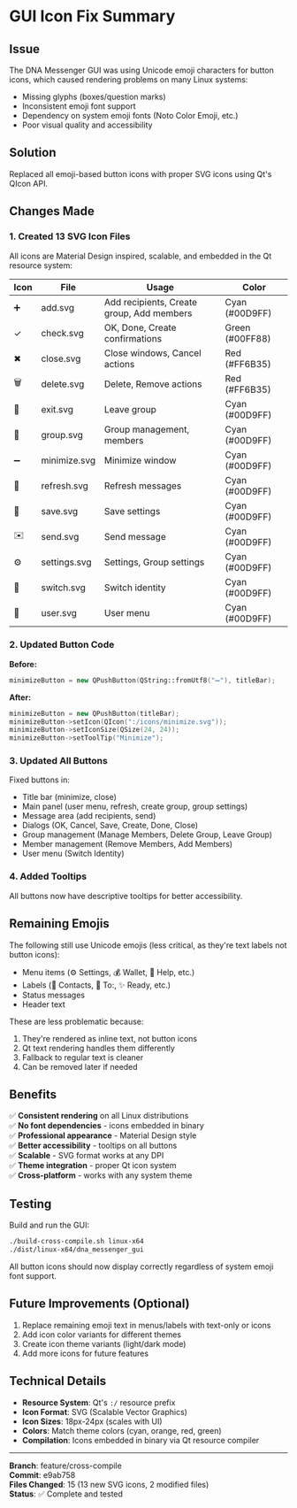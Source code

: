 # GUI Icon Fix Summary

## Issue
The DNA Messenger GUI was using Unicode emoji characters for button icons, which caused rendering problems on many Linux systems:
- Missing glyphs (boxes/question marks)
- Inconsistent emoji font support
- Dependency on system emoji fonts (Noto Color Emoji, etc.)
- Poor visual quality and accessibility

## Solution
Replaced all emoji-based button icons with proper SVG icons using Qt's QIcon API.

## Changes Made

### 1. Created 13 SVG Icon Files
All icons are Material Design inspired, scalable, and embedded in the Qt resource system:

| Icon | File | Usage | Color |
|------|------|-------|-------|
| ➕ | add.svg | Add recipients, Create group, Add members | Cyan (#00D9FF) |
| ✓ | check.svg | OK, Done, Create confirmations | Green (#00FF88) |
| ✖ | close.svg | Close windows, Cancel actions | Red (#FF6B35) |
| 🗑️ | delete.svg | Delete, Remove actions | Red (#FF6B35) |
| 🚪 | exit.svg | Leave group | Cyan (#00D9FF) |
| 👥 | group.svg | Group management, members | Cyan (#00D9FF) |
| ➖ | minimize.svg | Minimize window | Cyan (#00D9FF) |
| 🔄 | refresh.svg | Refresh messages | Cyan (#00D9FF) |
| 💾 | save.svg | Save settings | Cyan (#00D9FF) |
| ✉️ | send.svg | Send message | Cyan (#00D9FF) |
| ⚙️ | settings.svg | Settings, Group settings | Cyan (#00D9FF) |
| 🔄 | switch.svg | Switch identity | Cyan (#00D9FF) |
| 👤 | user.svg | User menu | Cyan (#00D9FF) |

### 2. Updated Button Code
**Before:**
```cpp
minimizeButton = new QPushButton(QString::fromUtf8("➖"), titleBar);
```

**After:**
```cpp
minimizeButton = new QPushButton(titleBar);
minimizeButton->setIcon(QIcon(":/icons/minimize.svg"));
minimizeButton->setIconSize(QSize(24, 24));
minimizeButton->setToolTip("Minimize");
```

### 3. Updated All Buttons
Fixed buttons in:
- Title bar (minimize, close)
- Main panel (user menu, refresh, create group, group settings)
- Message area (add recipients, send)
- Dialogs (OK, Cancel, Save, Create, Done, Close)
- Group management (Manage Members, Delete Group, Leave Group)
- Member management (Remove Members, Add Members)
- User menu (Switch Identity)

### 4. Added Tooltips
All buttons now have descriptive tooltips for better accessibility.

## Remaining Emojis
The following still use Unicode emojis (less critical, as they're text labels not button icons):
- Menu items (⚙️ Settings, 💰 Wallet, 💝 Help, etc.)
- Labels (👥 Contacts, 📨 To:, ✨ Ready, etc.)
- Status messages
- Header text

These are less problematic because:
1. They're rendered as inline text, not button icons
2. Qt text rendering handles them differently
3. Fallback to regular text is cleaner
4. Can be removed later if needed

## Benefits
✅ **Consistent rendering** on all Linux distributions  
✅ **No font dependencies** - icons embedded in binary  
✅ **Professional appearance** - Material Design style  
✅ **Better accessibility** - tooltips on all buttons  
✅ **Scalable** - SVG format works at any DPI  
✅ **Theme integration** - proper Qt icon system  
✅ **Cross-platform** - works with any system theme  

## Testing
Build and run the GUI:
```bash
./build-cross-compile.sh linux-x64
./dist/linux-x64/dna_messenger_gui
```

All button icons should now display correctly regardless of system emoji font support.

## Future Improvements (Optional)
1. Replace remaining emoji text in menus/labels with text-only or icons
2. Add icon color variants for different themes
3. Create icon theme variants (light/dark mode)
4. Add more icons for future features

## Technical Details
- **Resource System**: Qt's `:/` resource prefix
- **Icon Format**: SVG (Scalable Vector Graphics)
- **Icon Sizes**: 18px-24px (scales with UI)
- **Colors**: Match theme colors (cyan, orange, red, green)
- **Compilation**: Icons embedded in binary via Qt resource compiler

---
**Branch**: feature/cross-compile  
**Commit**: e9ab758  
**Files Changed**: 15 (13 new SVG icons, 2 modified files)  
**Status**: ✅ Complete and tested
